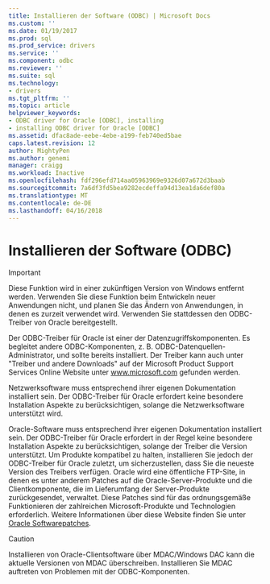 ```yaml
---
title: Installieren der Software (ODBC) | Microsoft Docs
ms.custom: ''
ms.date: 01/19/2017
ms.prod: sql
ms.prod_service: drivers
ms.service: ''
ms.component: odbc
ms.reviewer: ''
ms.suite: sql
ms.technology:
- drivers
ms.tgt_pltfrm: ''
ms.topic: article
helpviewer_keywords:
- ODBC driver for Oracle [ODBC], installing
- installing ODBC driver for Oracle [ODBC]
ms.assetid: dfac8ade-eebe-4ebe-a199-feb740ed5bae
caps.latest.revision: 12
author: MightyPen
ms.author: genemi
manager: craigg
ms.workload: Inactive
ms.openlocfilehash: fdf296efd714aa05963969e9326d07a672d3baab
ms.sourcegitcommit: 7a6df3fd5bea9282ecdeffa94d13ea1da6def80a
ms.translationtype: MT
ms.contentlocale: de-DE
ms.lasthandoff: 04/16/2018
---
```

# <a name="installing-the-software-odbc"></a>Installieren der Software (ODBC)
> [!IMPORTANT]  
>  Diese Funktion wird in einer zukünftigen Version von Windows entfernt werden. Verwenden Sie diese Funktion beim Entwickeln neuer Anwendungen nicht, und planen Sie das Ändern von Anwendungen, in denen es zurzeit verwendet wird. Verwenden Sie stattdessen den ODBC-Treiber von Oracle bereitgestellt.  
  
 Der ODBC-Treiber für Oracle ist einer der Datenzugriffskomponenten. Es begleitet andere ODBC-Komponenten, z. B. ODBC-Datenquellen-Administrator, und sollte bereits installiert. Der Treiber kann auch unter "Treiber und andere Downloads" auf der Microsoft Product Support Services Online Website unter www.microsoft.com gefunden werden.  
  
 Netzwerksoftware muss entsprechend ihrer eigenen Dokumentation installiert sein. Der ODBC-Treiber für Oracle erfordert keine besondere Installation Aspekte zu berücksichtigen, solange die Netzwerksoftware unterstützt wird.  
  
 Oracle-Software muss entsprechend ihrer eigenen Dokumentation installiert sein. Der ODBC-Treiber für Oracle erfordert in der Regel keine besondere Installation Aspekte zu berücksichtigen, solange der Treiber die Version unterstützt. Um Produkte kompatibel zu halten, installieren Sie jedoch der ODBC-Treiber für Oracle zuletzt, um sicherzustellen, dass Sie die neueste Version des Treibers verfügen. Oracle wird eine öffentliche FTP-Site, in denen es unter anderem Patches auf die Oracle-Server-Produkte und die Clientkomponente, die im Lieferumfang der Server-Produkte zurückgesendet, verwaltet. Diese Patches sind für das ordnungsgemäße Funktionieren der zahlreichen Microsoft-Produkte und Technologien erforderlich. Weitere Informationen über diese Website finden Sie unter [Oracle Softwarepatches](../../odbc/microsoft/oracle-software-patches.md).  
  
> [!CAUTION]  
>  Installieren von Oracle-Clientsoftware über MDAC/Windows DAC kann die aktuelle Versionen von MDAC überschreiben. Installieren Sie MDAC auftreten von Problemen mit der ODBC-Komponenten.
